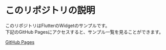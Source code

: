 # このリポジトリの説明

このリポジトリはFlutterのWidgetのサンプルです。  
下記のGitHub Pagesにアクセスすると、サンプル一覧を見ることができます。  

[GitHub Pages](https://cotlra.github.io/flutter-cupertino-ui-sample/)
